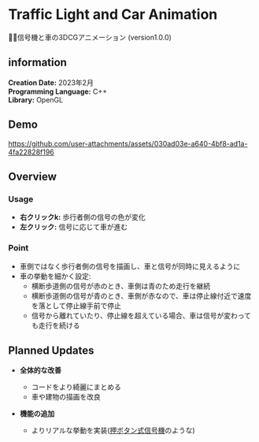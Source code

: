 # Traffic Light and Car Animation


🚥🚙信号機と車の3DCGアニメーション (version1.0.0)


## information

**Creation Date:** 2023年2月  
**Programming Language:** C++   
**Library:** OpenGL  



## Demo

https://github.com/user-attachments/assets/030ad03e-a640-4bf8-ad1a-4fa22828f196



## Overview

### Usage
- **右クリックk:** 歩行者側の信号の色が変化  
- **左クリック:** 信号に応じて車が進む  




### Point
- 車側ではなく歩行者側の信号を描画し、車と信号が同時に見えるように  
- 車の挙動を細かく設定:  
  - 横断歩道側の信号が赤のとき、車側は青のため走行を継続  
  - 横断歩道側の信号が青のとき、車側が赤なので、車は停止線付近で速度を落として停止線手前で停止  
  - 信号から離れていたり、停止線を超えている場合、車は信号が変わっても走行を続ける



## Planned Updates

- **全体的な改善**
  - コードをより綺麗にまとめる
  - 車や建物の描画を改良

- **機能の追加**
  - よりリアルな挙動を実装([押ボタン式信号機](https://www.police.pref.osaka.lg.jp/kotsu/kisei/5642.html)のような)
